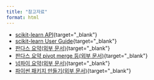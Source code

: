 ```yaml
---
title: "참고자료"
format: html
---
```


-   [scikit-learn API](https://scikit-learn.org/stable/modules/classes.html#module){target="_blank"}
-   [scikit-learn User Guide](https://scikit-learn.org/stable/user_guide.html#user-guide){target="_blank"}
-   [판다스 요약(외부 문서)](https://velog.io/@ssu_hyun/Python-Basics-for-AI-Pandas-I#dataframe-operations){target="_blank"}
-   [판다스 요약 pivot merge 등(외부 문서)](https://velog.io/@ssu_hyun/Python-Basics-for-AI-Pandas-II){target="_blank"}
-   [넘파이 요약(외부 문서)](https://velog.io/@ssu_hyun/Python-Basics-for-AI-Numpy){target="_blank"}
-   [파이썬 패키지 만들기(외부 문서)](https://velog.io/@ssu_hyun/Module-and-Project#%ED%8C%A8%ED%82%A4%EC%A7%80package){target="_blank"}
